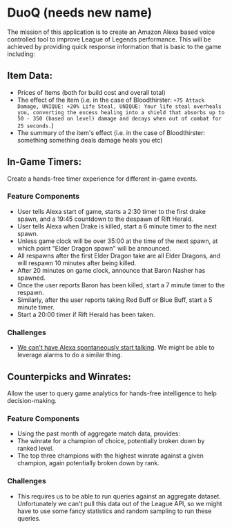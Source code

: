 # DuoQ (needs new name)

The mission of this application is to create an Amazon Alexa based voice controlled tool to improve League of Legends performance.
This will be achieved by providing quick response information that is basic to the game including:
## Item Data:
 - Prices of Items (both for build cost and overall total)
 - The effect of the item (i.e. in the case of Bloodthirster: `+75 Attack Damage, UNIQUE: +20% Life Steal, UNIQUE: Your life steal overheals you, converting the excess healing into a shield that absorbs up to 50 - 350 (based on level) damage and decays when out of combat for 25 seconds.`)
 - The summary of the item's effect (i.e. in the case of Bloodthirster: something something deals damage heals you etc)

## In-Game Timers:

Create a hands-free timer experience for different in-game events.

### Feature Components
 - User tells Alexa start of game, starts a 2:30 timer to the first drake spawn, and a 19:45 countdown to the despawn of Rift Herald.
 - User tells Alexa when Drake is killed, start a 6 minute timer to the next spawn.
  - Unless game clock will be over 35:00 at the time of the next spawn, at which point "Elder Dragon spawn" will be announced.
  - All respawns after the first Elder Dragon take are all Elder Dragons, and will respawn 10 minutes after being killed.
 - After 20 minutes on game clock, announce that Baron Nasher has spawned.
 - Once the user reports Baron has been killed, start a 7 minute timer to the respawn.
 - Similarly, after the user reports taking Red Buff or Blue Buff, start a 5 minute timer.
 - Start a 20:00 timer if Rift Herald has been taken.

### Challenges

 - [We can't have Alexa spontaneously start talking](https://www.reddit.com/r/amazonecho/comments/4cn84i/spoken_reminders_alarms/?st=isse7i5n&sh=f804a75f). We might be able to leverage alarms to do a similar thing.

## Counterpicks and Winrates:

Allow the user to query game analytics for hands-free intelligence to help decision-making.

### Feature Components
 - Using the past month of aggregate match data, provides:
  - The winrate for a champion of choice, potentially broken down by ranked level.
  - The top three champions with the highest winrate against a given champion, again potentially
                broken down by rank.

### Challenges

 - This requires us to be able to run queries against an aggregate dataset. Unfortunately we can't pull this data out of the League API, so we might have to use some fancy statistics and random sampling to run these queries.
